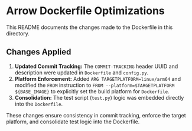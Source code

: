 <!-- COMMIT-TRACKING: UUID-20240730-220000-PLATALL -->
<!-- Description: Update README to reflect Dockerfile optimizations. -->
<!-- Author: GitHub Copilot -->

# Arrow Dockerfile Optimizations

This README documents the changes made to the Dockerfile in this directory.

## Changes Applied

1.  **Updated Commit Tracking:** The `COMMIT-TRACKING` header UUID and description were updated in `Dockerfile` and `config.py`.
2.  **Platform Enforcement:** Added `ARG TARGETPLATFORM=linux/arm64` and modified the `FROM` instruction to `FROM --platform=$TARGETPLATFORM ${BASE_IMAGE}` to explicitly set the build platform for `Dockerfile`.
3.  **Consolidation:** The test script (`test.py`) logic was embedded directly into the `Dockerfile`.

These changes ensure consistency in commit tracking, enforce the target platform, and consolidate test logic into the Dockerfile.
